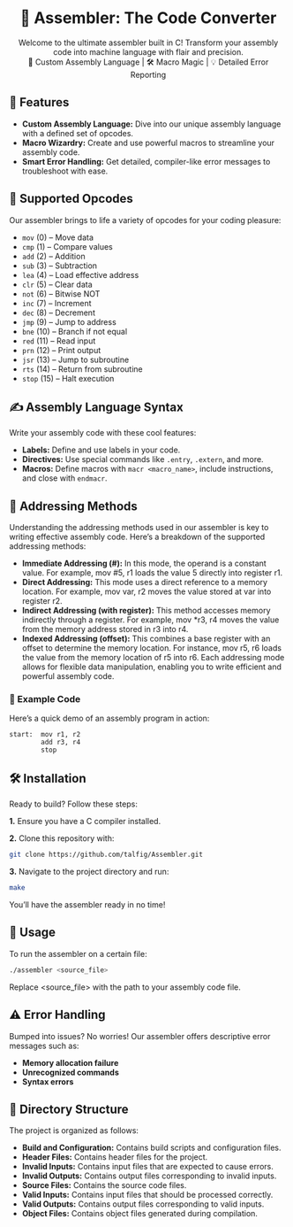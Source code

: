 <h1 align="center">🔧 Assembler: The Code Converter</h1>

<p align="center">
  Welcome to the ultimate assembler built in C! Transform your assembly code into machine language with flair and precision.
  <br>
  🚀 Custom Assembly Language | 🛠️ Macro Magic | 💡 Detailed Error Reporting
</p>

## 🚀 Features

- **Custom Assembly Language:** Dive into our unique assembly language with a defined set of opcodes.
- **Macro Wizardry:** Create and use powerful macros to streamline your assembly code.
- **Smart Error Handling:** Get detailed, compiler-like error messages to troubleshoot with ease.

## 🧩 Supported Opcodes

Our assembler brings to life a variety of opcodes for your coding pleasure:

- `mov` (0) – Move data
- `cmp` (1) – Compare values
- `add` (2) – Addition
- `sub` (3) – Subtraction
- `lea` (4) – Load effective address
- `clr` (5) – Clear data
- `not` (6) – Bitwise NOT
- `inc` (7) – Increment
- `dec` (8) – Decrement
- `jmp` (9) – Jump to address
- `bne` (10) – Branch if not equal
- `red` (11) – Read input
- `prn` (12) – Print output
- `jsr` (13) – Jump to subroutine
- `rts` (14) – Return from subroutine
- `stop` (15) – Halt execution

## ✍️ Assembly Language Syntax

Write your assembly code with these cool features:

- **Labels:** Define and use labels in your code.
- **Directives:** Use special commands like `.entry`, `.extern`, and more.
- **Macros:** Define macros with `macr <macro_name>`, include instructions, and close with `endmacr`.

## 📌 Addressing Methods
Understanding the addressing methods used in our assembler is key to writing effective assembly code. Here’s a breakdown of the supported addressing methods:

- **Immediate Addressing (#):** In this mode, the operand is a constant value. For example, mov #5, r1 loads the value 5 directly into register r1.
- **Direct Addressing:** This mode uses a direct reference to a memory location. For example, mov var, r2 moves the value stored at var into register r2.
- **Indirect Addressing (with register):** This method accesses memory indirectly through a register. For example, mov *r3, r4 moves the value from the memory address stored in r3 into r4.
- **Indexed Addressing (offset):** This combines a base register with an offset to determine the memory location. For instance, mov r5, r6 loads the value from the memory location of r5 into r6.
Each addressing mode allows for flexible data manipulation, enabling you to write efficient and powerful assembly code.

### 📜 Example Code

Here’s a quick demo of an assembly program in action:

```assembly
start:  mov r1, r2
        add r3, r4
        stop
```

## 🛠️ Installation
Ready to build? Follow these steps:

**1.** Ensure you have a C compiler installed.

**2.** Clone this repository with:

```bash
git clone https://github.com/talfig/Assembler.git
```

**3.** Navigate to the project directory and run:

```bash
make
```

You’ll have the assembler ready in no time!

## 🎯 Usage
To run the assembler on a certain file:

```bash
./assembler <source_file>
```

Replace <source_file> with the path to your assembly code file.

## ⚠️ Error Handling
Bumped into issues? No worries! Our assembler offers descriptive error messages such as:

- **Memory allocation failure**
- **Unrecognized commands**
- **Syntax errors**

## 📁 Directory Structure
The project is organized as follows:

- **Build and Configuration:** Contains build scripts and configuration files.
- **Header Files:** Contains header files for the project.
- **Invalid Inputs:** Contains input files that are expected to cause errors.
- **Invalid Outputs:** Contains output files corresponding to invalid inputs.
- **Source Files:** Contains the source code files.
- **Valid Inputs:** Contains input files that should be processed correctly.
- **Valid Outputs:** Contains output files corresponding to valid inputs.
- **Object Files:** Contains object files generated during compilation.
